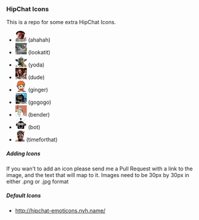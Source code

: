 ### HipChat Icons

This is a repo for some extra HipChat Icons.

* ![](icons/dennis.jpg) (ahahah)
* ![](icons/lookatit.jpg) (lookatit)
* ![](icons/yoda.jpg) (yoda)
* ![](icons/dude.jpg) (dude)
* ![](icons/ginger-fury.jpg) (ginger)
* ![](icons/sc.png) (gogogo)
* ![](icons/bender.jpg) (bender)
* ![](icons/robot.png) (bot)
* ![](icons/timeforthat.gif) (timeforthat)

##### Adding Icons

If you wan't to add an icon please send me a Pull Request with a link to the image, and the text that will map to it. Images need to be 30px by 30px in either .png or .jpg format


##### Default Icons

* http://hipchat-emoticons.nyh.name/
